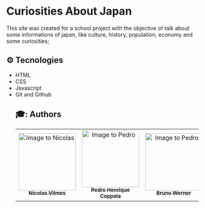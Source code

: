 <h1>Curiosities About Japan </h1>

This site was created for a school project with the objective of talk about some informations of japan, like culture, history, population, economy and some curiosities;

<h2>⚙️ Tecnologies </h2>

<ul>
<li> HTML </li>
<li> CSS </li>
<li> Javascript </li>
<li> Git and Github </li>

<h2>🎓: Authors </h2>

<table align="center">
    <tr>
        <td align="center">
            <a href="https://github.com/NicolasVilmes">
                <img src="https://avatars.githubusercontent.com/NicolasVilmes" width="150px;" alt="Image to Nicolas" />
                <br />
                <sub><b>Nicolas Vilmes</b></sub>
          </a>
        <td align="center">
    <a href="https://github.com/PedroHenriqueCoppola">
        <img src="https://avatars.githubusercontent.com/PedroHenriqueCoppola" width="150px;" alt="Image to Pedro" />
        <br />
        <sub><b>Pedro Henrique Coppola</b></sub>
  </a>
        <td align="center">
      <a href="https://github.com/uBrunoow">
          <img src="https://avatars.githubusercontent.com/uBrunoow" width="150px;" alt="Image to Pedro" />
          <br />
          <sub><b>Bruno Werner</b></sub>
    </a>  